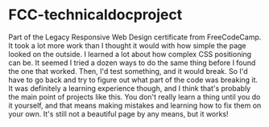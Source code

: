 # FCC-technicaldocproject

Part of the Legacy Responsive Web Design certificate from FreeCodeCamp. It took a lot more work than I thought it would with how simple the page looked on the outside. 
I learned a lot about how complex CSS positioning can be. It seemed I tried a dozen ways to do the same thing before I found the one that worked. 
Then, I'd test something, and it would break. So I'd have to go back and try to figure out what part of the code was breaking it. 
It was definitely a learning experience though, and I think that's probably the main point of projects like this. You don't really learn a thing until you do it yourself, and that means making mistakes and learning how to fix them on your own. 
It's still not a beautiful page by any means, but it works! 

